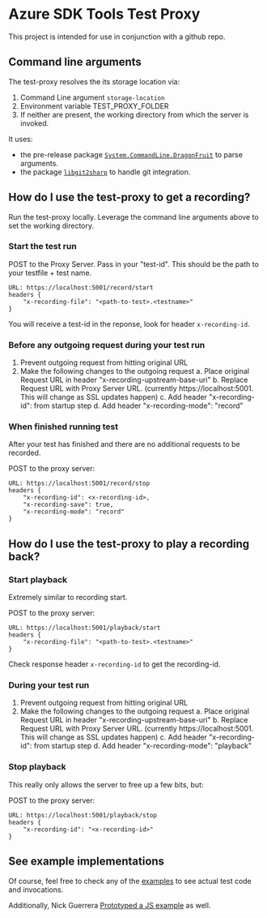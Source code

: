 # Azure SDK Tools Test Proxy

This project is intended for use in conjunction with a github repo.

## Command line arguments

The test-proxy resolves the its storage location via:

1. Command Line argument `storage-location`
2. Environment variable TEST_PROXY_FOLDER
3. If neither are present, the working directory from which the server is invoked.

It uses:

* the pre-release package [`System.CommandLine.DragonFruit`](https://github.com/dotnet/command-line-api) to parse arguments.
* the package [`libgit2sharp`](https://github.com/libgit2/libgit2sharp/) to handle git integration.

## How do I use the test-proxy to get a recording?

Run the test-proxy locally. Leverage the command line arguments above to set the working directory.

### Start the test run

POST to the Proxy Server. Pass in your "test-id". This should be the path to your testfile + test name.
```
URL: https://localhost:5001/record/start
headers {
    "x-recording-file": "<path-to-test>.<testname>"
}
```
You will receive a test-id in the reponse, look for header `x-recording-id`.

### Before any outgoing request during your test run

1. Prevent outgoing request from hitting original URL
2. Make the following changes to the outgoing request
    a. Place original Request URL in header "x-recording-upstream-base-uri"
    b. Replace Request URL with Proxy Server URL. (currently https://localhost:5001. This will change as SSL updates happen)
    c. Add header "x-recording-id": <x-recording-id> from startup step
    d. Add header "x-recording-mode": "record"

### When finished running test

After your test has finished and there are no additional requests to be recorded.

POST to the proxy server:

```
URL: https://localhost:5001/record/stop
headers {
    "x-recording-id": <x-recording-id>,
    "x-recording-save": true,
    "x-recording-mode": "record"
}

```

## How do I use the test-proxy to play a recording back?

### Start playback 

Extremely similar to recording start.

POST to the proxy server:

```
URL: https://localhost:5001/playback/start
headers {
    "x-recording-file": "<path-to-test>.<testname>"
}
```

Check response header `x-recording-id` to get the recording-id.

### During your test run

1. Prevent outgoing request from hitting original URL
2. Make the following changes to the outgoing request
    a. Place original Request URL in header "x-recording-upstream-base-uri"
    b. Replace Request URL with Proxy Server URL. (currently https://localhost:5001. This will change as SSL updates happen)
    c. Add header "x-recording-id": <x-recording-id> from startup step
    d. Add header "x-recording-mode": "playback"

### Stop playback

This really only allows the server to free up a few bits, but:

POST to the proxy server:

```
URL: https://localhost:5001/playback/stop
headers {
    "x-recording-id": "<x-recording-id>"
}
```

## See example implementations

Of course, feel free to check any of the [examples](https://github.com/Azure/azure-sdk-tools/tree/feature/http-recording-server/tools/test-proxy/sample-clients) to see actual test code and invocations.

Additionally, Nick Guerrera [Prototyped a JS example](https://github.com/nguerrera/azure-sdk-for-js/tree/oop-hack) as well.